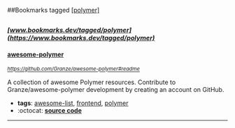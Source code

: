 ##Bookmarks tagged [[polymer]](https://www.bookmarks.dev?q=[polymer])

_<sup><sup>[www.bookmarks.dev/tagged/polymer](https://www.bookmarks.dev/tagged/polymer)</sup></sup>_
---
#### [awesome-polymer](https://github.com/Granze/awesome-polymer#readme)
_<sup>https://github.com/Granze/awesome-polymer#readme</sup>_

A collection of awesome Polymer resources. Contribute to Granze/awesome-polymer development by creating an account on GitHub.
* **tags**: [awesome-list](../tagged/awesome-list.md), [frontend](../tagged/frontend.md), [polymer](../tagged/polymer.md)
* :octocat: **[source code](https://github.com/Granze/awesome-polymer#readme)**
---

